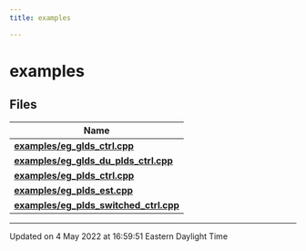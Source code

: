 ```yaml
---
title: examples

---
```


# examples



## Files

| Name           |
| -------------- |
| **[examples/eg_glds_ctrl.cpp](/lds-ctrl-est/docs/api/files/eg__glds__ctrl_8cpp/#file-eg-glds-ctrl.cpp)**  |
| **[examples/eg_glds_du_plds_ctrl.cpp](/lds-ctrl-est/docs/api/files/eg__glds__du__plds__ctrl_8cpp/#file-eg-glds-du-plds-ctrl.cpp)**  |
| **[examples/eg_plds_ctrl.cpp](/lds-ctrl-est/docs/api/files/eg__plds__ctrl_8cpp/#file-eg-plds-ctrl.cpp)**  |
| **[examples/eg_plds_est.cpp](/lds-ctrl-est/docs/api/files/eg__plds__est_8cpp/#file-eg-plds-est.cpp)**  |
| **[examples/eg_plds_switched_ctrl.cpp](/lds-ctrl-est/docs/api/files/eg__plds__switched__ctrl_8cpp/#file-eg-plds-switched-ctrl.cpp)**  |







-------------------------------

Updated on  4 May 2022 at 16:59:51 Eastern Daylight Time
